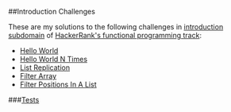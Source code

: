 ##Introduction Challenges

These are my solutions to the following challenges in [introduction subdomain](https://www.hackerrank.com/domains/fp/intro) of [HackerRank's functional programming track](https://www.hackerrank.com/domains/fp):

- [Hello World](https://github.com/JamesAnthonyLow/hacker-rank-fp-challenges-clojure/blob/master/introduction/src/introduction/fp-hello-world.md)
- [Hello World N Times](https://github.com/JamesAnthonyLow/hacker-rank-fp-challenges-clojure/blob/master/introduction/src/introduction/fp-hello-world-n-times.md)
- [List Replication](https://github.com/JamesAnthonyLow/hacker-rank-fp-challenges-clojure/blob/master/introduction/src/introduction/fp-list-replication.md)
- [Filter Array](https://github.com/JamesAnthonyLow/hacker-rank-fp-challenges-clojure/blob/master/introduction/src/introduction/fp-filter-array.md)
- [Filter Positions In A List](https://github.com/JamesAnthonyLow/hacker-rank-fp-challenges-clojure/blob/master/introduction/src/introduction/fp-filter-positions-in-a-list.md)

###[Tests](https://github.com/JamesAnthonyLow/hacker-rank-fp-challenges-clojure/blob/master/introduction/test/introduction/core_test.clj)


